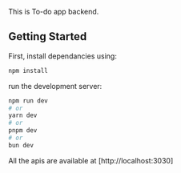 This is To-do app backend.

## Getting Started

First, install dependancies using:

```bash
npm install
```

run the development server:

```bash
npm run dev
# or
yarn dev
# or
pnpm dev
# or
bun dev
```

All the apis are available at [http://localhost:3030]